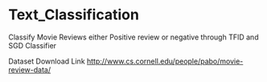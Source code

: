 # Text_Classification
Classify Movie Reviews either Positive review or negative through TFID and SGD Classifier


Dataset Download Link 
http://www.cs.cornell.edu/people/pabo/movie-review-data/
